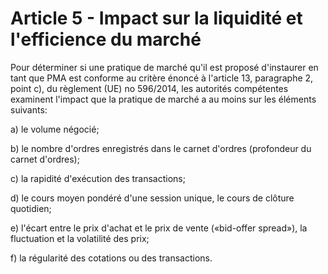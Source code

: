 # Article 5 - Impact sur la liquidité et l'efficience du marché


Pour déterminer si une pratique de marché qu'il est proposé d'instaurer en tant que PMA est conforme au critère énoncé à l'article 13, paragraphe 2, point c), du règlement (UE) no 596/2014, les autorités compétentes examinent l'impact que la pratique de marché a au moins sur les éléments suivants:

a) le volume négocié;

b) le nombre d'ordres enregistrés dans le carnet d'ordres (profondeur du carnet d'ordres);

c) la rapidité d'exécution des transactions;

d) le cours moyen pondéré d'une session unique, le cours de clôture quotidien;

e) l'écart entre le prix d'achat et le prix de vente («bid-offer spread»), la fluctuation et la volatilité des prix;

f) la régularité des cotations ou des transactions.

